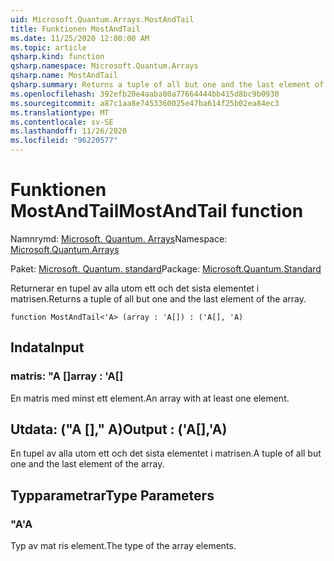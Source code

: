 ```yaml
---
uid: Microsoft.Quantum.Arrays.MostAndTail
title: Funktionen MostAndTail
ms.date: 11/25/2020 12:00:00 AM
ms.topic: article
qsharp.kind: function
qsharp.namespace: Microsoft.Quantum.Arrays
qsharp.name: MostAndTail
qsharp.summary: Returns a tuple of all but one and the last element of the array.
ms.openlocfilehash: 392efb20e4aaba80a77664444bb415d8bc9b0930
ms.sourcegitcommit: a87c1aa8e7453360025e47ba614f25b02ea84ec3
ms.translationtype: MT
ms.contentlocale: sv-SE
ms.lasthandoff: 11/26/2020
ms.locfileid: "96220577"
---
```

# <a name="mostandtail-function"></a><span data-ttu-id="b67fe-102">Funktionen MostAndTail</span><span class="sxs-lookup"><span data-stu-id="b67fe-102">MostAndTail function</span></span>

<span data-ttu-id="b67fe-103">Namnrymd: [Microsoft. Quantum. Arrays](xref:Microsoft.Quantum.Arrays)</span><span class="sxs-lookup"><span data-stu-id="b67fe-103">Namespace: [Microsoft.Quantum.Arrays](xref:Microsoft.Quantum.Arrays)</span></span>

<span data-ttu-id="b67fe-104">Paket: [Microsoft. Quantum. standard](https://nuget.org/packages/Microsoft.Quantum.Standard)</span><span class="sxs-lookup"><span data-stu-id="b67fe-104">Package: [Microsoft.Quantum.Standard](https://nuget.org/packages/Microsoft.Quantum.Standard)</span></span>


<span data-ttu-id="b67fe-105">Returnerar en tupel av alla utom ett och det sista elementet i matrisen.</span><span class="sxs-lookup"><span data-stu-id="b67fe-105">Returns a tuple of all but one and the last element of the array.</span></span>

```qsharp
function MostAndTail<'A> (array : 'A[]) : ('A[], 'A)
```


## <a name="input"></a><span data-ttu-id="b67fe-106">Indata</span><span class="sxs-lookup"><span data-stu-id="b67fe-106">Input</span></span>

### <a name="array--a"></a><span data-ttu-id="b67fe-107">matris: "A []</span><span class="sxs-lookup"><span data-stu-id="b67fe-107">array : 'A[]</span></span>

<span data-ttu-id="b67fe-108">En matris med minst ett element.</span><span class="sxs-lookup"><span data-stu-id="b67fe-108">An array with at least one element.</span></span>



## <a name="output--aa"></a><span data-ttu-id="b67fe-109">Utdata: ("A []," A)</span><span class="sxs-lookup"><span data-stu-id="b67fe-109">Output : ('A[],'A)</span></span>

<span data-ttu-id="b67fe-110">En tupel av alla utom ett och det sista elementet i matrisen.</span><span class="sxs-lookup"><span data-stu-id="b67fe-110">A tuple of all but one and the last element of the array.</span></span>

## <a name="type-parameters"></a><span data-ttu-id="b67fe-111">Typparametrar</span><span class="sxs-lookup"><span data-stu-id="b67fe-111">Type Parameters</span></span>

### <a name="a"></a><span data-ttu-id="b67fe-112">"A</span><span class="sxs-lookup"><span data-stu-id="b67fe-112">'A</span></span>

<span data-ttu-id="b67fe-113">Typ av mat ris element.</span><span class="sxs-lookup"><span data-stu-id="b67fe-113">The type of the array elements.</span></span>